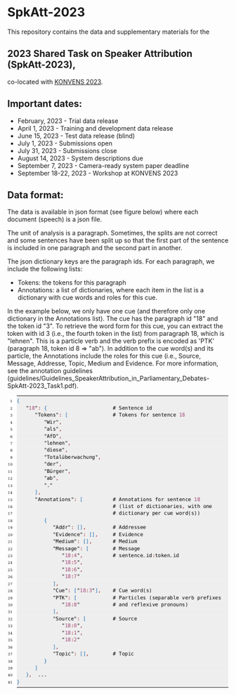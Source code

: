 # SpkAtt-2023

This repository contains the data and supplementary materials for the 

## 2023 Shared Task on Speaker Attribution (SpkAtt-2023),

co-located with [KONVENS 2023](https://www.thi.de/konvens-2023/).


## Important dates:

 * February, 2023 - Trial data release
 * April 1, 2023 - Training and development data release
 * June 15, 2023 - Test data release (blind)
 * July 1, 2023 - Submissions open
 * July 31, 2023 - Submissions close
 * August 14, 2023 - System descriptions due
 * September 7, 2023 - Camera-ready system paper deadline
 * September 18-22, 2023 - Workshop at KONVENS 2023


## Data format:

The data is available in json format (see figure below) where
each document (speech) is a json file.

The unit of analysis is a paragraph. Sometimes, the splits are
not correct and some sentences have been split up so that the 
first part of the sentence is included in one paragraph and the 
second part in another.

The json dictionary keys are the paragraph ids.
For each paragraph, we include the following lists:

  * Tokens: the tokens for this paragraph
  * Annotations: a list of dictionaries, where each item in the list is a dictionary with cue words and roles for this cue.

In the example below, we only have one cue (and therefore only one dictionary in the Annotations list).
The cue has the paragraph id "18" and the token id "3". To retrieve the word form for this cue, you can extract the token with id 3 (i.e., the fourth token in the list) from paragraph 18, which is "lehnen". This is a particle verb and the verb prefix is encoded as 'PTK' (paragraph 18, token id 8 => "ab").
In addition to the cue word(s) and its particle, the Annotations include the roles for this cue (i.e., Source, Message, Addresse, Topic, Medium and Evidence. For more information, see the annotation guidelines (guidelines/Guidelines_SpeakerAttribution_in_Parliamentary_Debates-SpkAtt-2023_Task1.pdf).

![alt text](img/json-format-task1.png "Data format task 1")

